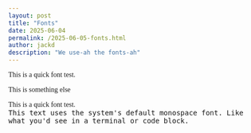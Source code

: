 ```yaml
---
layout: post
title: "Fonts"
date: 2025-06-04
permalink: /2025-06-05-fonts.html
author: jackd
description: "We use-ah the fonts-ah"
---
```



<link href="https://fonts.googleapis.com/css2?family=EB+Garamond&display=swap" rel="stylesheet">
<style>
body {
  font-family: 'EB Garamond', serif;
}
</style>

<div style="font-family: 'EB Garamond', serif;">
This is a quick font test.
</div>

This is something else

<div style="font-family: 'EB Garamond', serif;">
This is a quick font test.
</div>

<div style="font-family: monospace;">
This text uses the system's default monospace font.
Like what you'd see in a terminal or code block.
</div>
